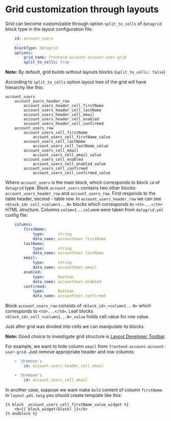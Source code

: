 Grid customization through layouts
==============

Grid can become customizable through option `split_to_cells` of `datagrid` block type in the layout configuration file:

``` yaml
    id: account_users
    ...    
    blockType: datagrid
    options:
        grid_name: frontend-account-account-user-grid
        split_to_cells: true
```
**Note:** By default, grid builds without layouts blocks (`split_to_cells: false`) 

According to `split_to_cells` option layout tree of the grid will have hierarchy like this:
 
```
account_users
    account_users_header_row
        account_users_header_cell_firstName
        account_users_header_cell_lastName
        account_users_header_cell_email
        account_users_header_cell_enabled
        account_users_header_cell_confirmed
    account_users_row
        account_users_cell_firstName
            account_users_cell_firstName_value
        account_users_cell_lastName
            account_users_cell_lastName_value
        account_users_cell_email
            account_users_cell_email_value        
        account_users_cell_enabled
            account_users_cell_enabled_value
        account_users_cell_confirmed
            account_users_cell_confirmed_value 
``` 

Where `account_users` is the main block, which corresponds to block `id` of `datagrid` type. 
Block `account_users` contains two other blocks: `account_users_header_row` and `account_users_row`. First responds to the table header, second - table row. In `account_users_header_row` we can see `<block_id>_cell_<column1...N>` blocks which corresponds to  `<th>...</th>` HTML structure. Columns `column1` ... `columnN` were taken from `datagrid.yml` config file:

``` yaml
    columns:
        firstName:
            type:      string
            data_name: accountUser.firstName
        lastName:
            type:      string
            data_name: accountUser.lastName
        email:
            type:      string
            data_name: accountUser.email
        enabled:
            type:      boolean
            data_name: accountUser.enabled
        confirmed:
            type:      boolean
            data_name: accountUser.confirmed
```

Block `account_users_row` consists of `<block_id>_<column1...N>` which corresponds to `<td>...</td>`. Leaf blocks `<block_id>_cell_<column1...N>_value` holds cell value for row value. 

Just after grid was divided into cells we can manipulate its blocks. 

**Note:** Good choice to investigate grid structure is [Layout Developer Toolbar](../../../../LayoutBundle/Resources/doc/debug_information.md).

For example, we want to hide column `email` from `frontend-account-account-user-grid`. Just remove appropriate header and row columns:
``` yaml
    - '@remove':
        id: account_users_header_cell_email

    - '@remove':
        id: account_users_cell_email
``` 

In another case, suppose we want make `bold` content of column `firstName`. In `layout.yml.twig` you should create template like this:
``` twig
{% block _account_users_cell_firstName_value_widget %}
    <b>{{ block_widget(block) }}</b>
{% endblock %}
```
